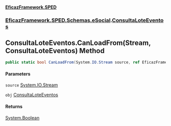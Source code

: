 #### [EficazFramework.SPED](EficazFrameworkSPED.md 'EficazFramework SPED')
### [EficazFramework.SPED.Schemas.eSocial](EficazFramework.SPED.Schemas.eSocial.md 'EficazFramework.SPED.Schemas.eSocial').[ConsultaLoteEventos](EficazFramework.SPED.Schemas.eSocial/ConsultaLoteEventos.md 'EficazFramework.SPED.Schemas.eSocial.ConsultaLoteEventos')

## ConsultaLoteEventos.CanLoadFrom(Stream, ConsultaLoteEventos) Method

```csharp
public static bool CanLoadFrom(System.IO.Stream source, ref EficazFramework.SPED.Schemas.eSocial.ConsultaLoteEventos obj);
```
#### Parameters

<a name='EficazFramework.SPED.Schemas.eSocial.ConsultaLoteEventos.CanLoadFrom(System.IO.Stream,EficazFramework.SPED.Schemas.eSocial.ConsultaLoteEventos).source'></a>

`source` [System.IO.Stream](https://docs.microsoft.com/en-us/dotnet/api/System.IO.Stream 'System.IO.Stream')

<a name='EficazFramework.SPED.Schemas.eSocial.ConsultaLoteEventos.CanLoadFrom(System.IO.Stream,EficazFramework.SPED.Schemas.eSocial.ConsultaLoteEventos).obj'></a>

`obj` [ConsultaLoteEventos](EficazFramework.SPED.Schemas.eSocial/ConsultaLoteEventos.md 'EficazFramework.SPED.Schemas.eSocial.ConsultaLoteEventos')

#### Returns
[System.Boolean](https://docs.microsoft.com/en-us/dotnet/api/System.Boolean 'System.Boolean')